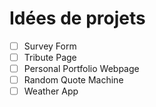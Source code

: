 # Idées de projets

- [ ] Survey Form
- [ ] Tribute Page
- [ ] Personal Portfolio Webpage
- [ ] Random Quote Machine
- [ ] Weather App
